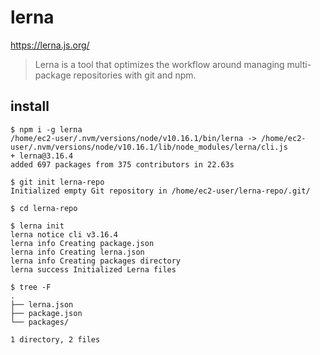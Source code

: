 # lerna

https://lerna.js.org/

>Lerna is a tool that optimizes the workflow around managing multi-package repositories with git and npm.


install
--
```console
$ npm i -g lerna
/home/ec2-user/.nvm/versions/node/v10.16.1/bin/lerna -> /home/ec2-user/.nvm/versions/node/v10.16.1/lib/node_modules/lerna/cli.js
+ lerna@3.16.4
added 697 packages from 375 contributors in 22.63s
```


```console
$ git init lerna-repo
Initialized empty Git repository in /home/ec2-user/lerna-repo/.git/
```

```console
$ cd lerna-repo
```
```console
$ lerna init
lerna notice cli v3.16.4
lerna info Creating package.json
lerna info Creating lerna.json
lerna info Creating packages directory
lerna success Initialized Lerna files
```

```console
$ tree -F
.
├── lerna.json
├── package.json
└── packages/

1 directory, 2 files
```
